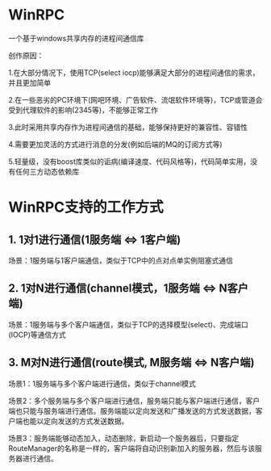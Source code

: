 # WinRPC
一个基于windows共享内存的进程间通信库

创作原因：

1.在大部分情况下，使用TCP(select iocp)能够满足大部分的进程间通信的需求，并且更加简单

2.在一些恶劣的PC环境下(网吧环境、广告软件、流氓软件环境等)，TCP或管道会受到代理软件的影响(2345等)，不能够正常工作

3.此时采用共享内存作为进程间通信的基础，能够保持更好的兼容性、容错性

4.需要更加灵活的方式进行消息的分发(例如后端的MQ的订阅方式等)

5.轻量级，没有boost库类似的诟病(编译速度、代码风格等)，代码简单实用，没有任何三方动态依赖库

# WinRPC支持的工作方式

## 1. 1对1进行通信(1服务端 <=> 1客户端)
场景：1服务端与1客户端通信，类似于TCP中的点对点单实例阻塞式通信
## 2. 1对N进行通信(channel模式，1服务端 <=> N客户端)
场景：1服务端与多个客户端通信，类似于TCP的选择模型(select)、完成端口(IOCP)等通信方式
## 3. M对N进行通信(route模式, M服务端 <=> N客户端)
场景1：1服务端与多个客户端进行通信，类似于channel模式

场景2：多个服务端与多个客户端进行通信，服务端只能与客户端进行通信，客户端也只能与服务端进行通信。服务端能以定向发送和广播发送的方式发送数据，客户端也能以定向发送的方式发送数据。

场景3：服务端能够动态加入，动态删除，新启动一个服务器后，只要指定RouteManager的名称是一样的，客户端将自动识别新加入的服务器，然后与该服务器进行通信。